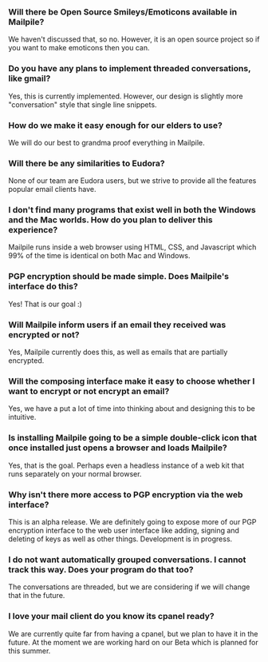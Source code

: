 ### Will there be Open Source Smileys/Emoticons available in Mailpile?

We haven't discussed that, so no. However, it is an open source project so if you want to make emoticons then you can.

### Do you have any plans to implement threaded conversations, like gmail? 

Yes, this is currently implemented. However, our design is slightly more "conversation" style that single line snippets.

### How do we make it easy enough for our elders to use?

We will do our best to grandma proof everything in Mailpile.

### Will there be any similarities to Eudora?

None of our team are Eudora users, but we strive to provide all the features popular email clients have.

### I don't find many programs that exist well in both the Windows and the Mac worlds. How do you plan to deliver this experience?

Mailpile runs inside a web browser using HTML, CSS, and Javascript which 99% of the time is identical on both Mac and Windows. 

### PGP encryption should be made simple. Does Mailpile's interface do this?

Yes! That is our goal :)

### Will Mailpile inform users if an email they received was encrypted or not?

Yes, Mailpile currently does this, as well as emails that are partially encrypted.

### Will the composing interface make it easy to choose whether I want to encrypt or not encrypt an email?

Yes, we have a put a lot of time into thinking about and designing this to be intuitive.

### Is installing Mailpile going to be a simple double-click icon that once installed just opens a browser and loads Mailpile?

Yes, that is the goal. Perhaps even a headless instance of a web kit that runs separately on your normal browser.

### Why isn't there more access to PGP encryption via the web interface?

This is an alpha release. We are definitely going to expose more of our PGP encryption interface to the web user interface like adding, signing and deleting of keys as well as other things. Development is in progress.

### I do not want automatically grouped conversations. I cannot track this way. Does your program do that too?

The conversations are threaded, but we are considering if we will change that in the future.

### I love your mail client do you know its cpanel ready?

We are currently quite far from having a cpanel, but we plan to have it in the future. At the moment we are working hard on our Beta which is planned for this summer.